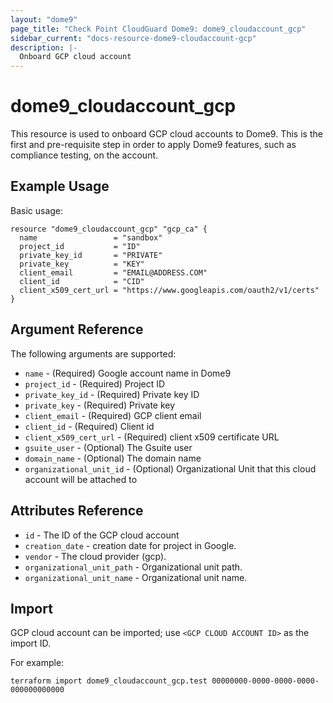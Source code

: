 ```yaml
---
layout: "dome9"
page_title: "Check Point CloudGuard Dome9: dome9_cloudaccount_gcp"
sidebar_current: "docs-resource-dome9-cloudaccount-gcp"
description: |-
  Onboard GCP cloud account
---
```


# dome9_cloudaccount_gcp

This resource is used to onboard GCP cloud accounts to Dome9. This is the first and pre-requisite step in order to apply  Dome9 features, such as compliance testing, on the account.

## Example Usage

Basic usage:

```hcl
resource "dome9_cloudaccount_gcp" "gcp_ca" {
  name                 = "sandbox"
  project_id           = "ID"
  private_key_id       = "PRIVATE"
  private_key          = "KEY"
  client_email         = "EMAIL@ADDRESS.COM"
  client_id            = "CID"
  client_x509_cert_url = "https://www.googleapis.com/oauth2/v1/certs"
}

```

## Argument Reference

The following arguments are supported:

* `name` - (Required) Google account name in Dome9
* `project_id` - (Required) Project ID
* `private_key_id` - (Required) Private key ID
* `private_key` - (Required) Private key
* `client_email` - (Required) GCP client email
* `client_id` - (Required) Client id
* `client_x509_cert_url` - (Required) client x509 certificate URL
* `gsuite_user` - (Optional) The Gsuite user
* `domain_name` - (Optional) The domain name
* `organizational_unit_id` - (Optional) Organizational Unit that this cloud account will be attached to

## Attributes Reference

* `id` - The ID of the GCP cloud account
* `creation_date` - creation date for project in Google.
* `vendor` - The cloud provider (gcp).
* `organizational_unit_path` - Organizational unit path.
* `organizational_unit_name` - Organizational unit name.

## Import

GCP cloud account can be imported; use `<GCP CLOUD ACCOUNT ID>` as the import ID. 

For example:

```shell
terraform import dome9_cloudaccount_gcp.test 00000000-0000-0000-0000-000000000000
```
